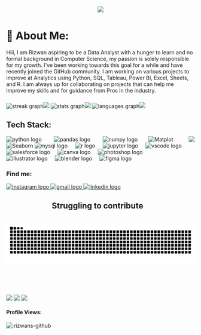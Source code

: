 <h1 align="center">
    <img src="https://readme-typing-svg.herokuapp.com/?font=Righteous&size=60&center=true&vCenter=true&width=700&height=80&pause=300&duration=2000&color=FF652F&lines=Hiii+There!+👋;+Welcome+to+my+GitHub+:+);" />
</h1>


# 💫 About Me:
Hiii, I am Rizwan aspiring to be a Data Analyst with a hunger to learn and no formal background in Computer Science, my passion is solely responsible for my growth. I've been working towards this goal for a while and have recently joined the GitHub community. I am working on various projects to improve at Analytics using Python, SQL, Tableau, Power BI, Excel, Sheets, and R. I am always up for collaborating on projects that can help me improve my skills and for guidance from Pros in the industry.

###

<div align="left">
  
  <img src="https://streak-stats.demolab.com?user=Rizwans-github&locale=en&mode=daily&theme=codeSTACKr&hide_border=true&card_width=600&border_radius=5" height="200" alt="streak graph"  /><img height="200" src="https://media.giphy.com/media/RdCRnI8IgUkAU/giphy.gif"  />
  <img src="https://github-readme-stats.vercel.app/api?username=Rizwans-github&hide_title=true&hide_rank=false&show_icons=true&include_all_commits=true&count_private=true&disable_animations=false&card_width=507&theme=codeSTACKr&locale=en&hide_border=true" height="200" alt="stats graph"  /><img height="200" src="https://media.giphy.com/media/usXZmmgP9Z7kf39fnq/giphy.gif"  />
  <img src="https://github-readme-stats.vercel.app/api/top-langs?username=Rizwans-github&locale=en&hide_title=false&card_width=355&layout=compact&card_width=320&langs_count=5&theme=codeSTACKr&hide_border=true" height="200" alt="languages graph"  /><img height="200" src="https://media.giphy.com/media/91UU6YzqF72np1F4Vn/giphy.gif"  />
  
</div>

## **Tech Stack:**
<img height="220" align ="right" src="https://media.giphy.com/media/4ilFRqgbzbx4c/giphy.gif"  />

<div align="left">
  <img src="https://cdn.jsdelivr.net/gh/devicons/devicon/icons/python/python-original.svg" height="50" alt="python logo"  />
  <img width="25" />
  <img src="https://cdn.jsdelivr.net/gh/devicons/devicon/icons/pandas/pandas-original.svg" height="50" alt="pandas logo"  />
  <img width="25" />
  <img src="https://cdn.jsdelivr.net/gh/devicons/devicon/icons/numpy/numpy-original.svg" height="50" alt="numpy logo"  />
  <img width="25" /><img src="https://matplotlib.org/_static/images/documentation.svg" height="50" alt="Matplot"  />
  <img src="https://seaborn.pydata.org/_images/logo-mark-lightbg.svg" height="50" alt="Seaborn"  /> 
  <img src="https://cdn.simpleicons.org/mysql/4479A1" height="50" alt="mysql logo"  />
  <img width="12" />
  <img src="https://cdn.jsdelivr.net/gh/devicons/devicon/icons/r/r-original.svg" height="50" alt="r logo"  />
  <img width="12" />
  <img src="https://cdn.jsdelivr.net/gh/devicons/devicon/icons/jupyter/jupyter-original.svg" height="50" alt="jupyter logo"  />
  <img width="12" />
  <img src="https://cdn.jsdelivr.net/gh/devicons/devicon/icons/vscode/vscode-original.svg" height="50" alt="vscode logo"  />
  <img width="12" />
  <img src="https://cdn.jsdelivr.net/gh/devicons/devicon/icons/salesforce/salesforce-original.svg" height="50" alt="salesforce logo"  />
  <img width="12" />
  <img src="https://cdn.jsdelivr.net/gh/devicons/devicon/icons/canva/canva-original.svg" height="50" alt="canva logo"  />
  <img width="12" />
  <img src="https://cdn.jsdelivr.net/gh/devicons/devicon/icons/photoshop/photoshop-plain.svg" height="50" alt="photoshop logo"  />
  <img width="12" />
  <img src="https://cdn.jsdelivr.net/gh/devicons/devicon/icons/illustrator/illustrator-plain.svg" height="50" alt="illustrator logo"  />
  <img width="12" />
  <img src="https://cdn.jsdelivr.net/gh/devicons/devicon/icons/blender/blender-original.svg" height="50" alt="blender logo"  />
  <img width="12" />
  <img src="https://cdn.jsdelivr.net/gh/devicons/devicon/icons/figma/figma-original.svg" height="50" alt="figma logo"  />
  
  
  
</div>


### **Find me:**
<div align="left">
  <a href="https://www.instagram.com/wacky_artistry" target="_blank">
    <img height="30" src="https://img.shields.io/static/v1?message=wacky_artistry&logo=instagram&label=&color=E4405F&logoColor=white&labelColor=&style=for-the-badge" alt="instagram logo" />
  </a>
  <a href="mailto:rizwankhan0964e@gmail.com" target="_blank">
    <img height="30" src="https://img.shields.io/static/v1?message=Gmail&logo=gmail&label=&color=D14836&logoColor=white&labelColor=&style=for-the-badge" alt="gmail logo" />
  </a>
  <a href="https://www.linkedin.com/in/18rizwan" target="_blank">
    <img height="30" src="https://img.shields.io/static/v1?message=LinkedIn&logo=linkedin&label=&color=0077B5&logoColor=white&labelColor=&style=for-the-badge" alt="linkedin logo" />
  </a>
</div>

<div align="center">
  <h2>Struggling to contribute</h2>
  <br>
  <img alt="snake eating my contributions" src="https://raw.githubusercontent.com/Rizwans-github/Rizwans-github/output/github-contribution-grid-snake-dark.svg" />
  
  <br/><br/><br/>
</div>

<div >
  <img height="150" src="https://media.giphy.com/media/4OV1bLOIWwIXRxpXlN/giphy.gif"  />
  <img height="150"  src="https://media.giphy.com/media/oxbNORcXx76F2/giphy.gif"  />
  <img height= "150"  src="https://media.giphy.com/media/mlCb3AjEE6N4Q/giphy.gif"  />
</div> 

#### Profile Views:
![:rizwans-github](https://count.getloli.com/get/@rizwans-github?theme=rule34?title="COUNT"?hide_title=false)


